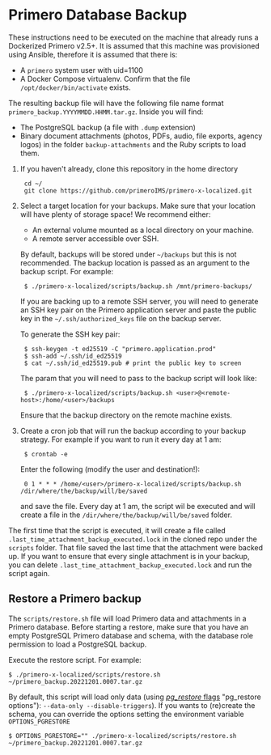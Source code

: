 # Primero Database Backup

These instructions need to be executed on the machine that already runs a Dockerized Primero v2.5+. It is assumed that this machine was provisioned using Ansible, therefore it is assumed that there is:
- A `primero` system user with uid=1100
- A Docker Compose virtualenv. Confirm that the file `/opt/docker/bin/activate` exists.

The resulting backup file will have the following file name format `primero_backup.YYYYMMDD.HHMM.tar.gz`. Inside you will find:
-  The PostgreSQL backup (a file with `.dump` extension)
-  Binary document attachments (photos, PDFs, audio, file exports, agency logos) in the folder `backup-attachments` and the Ruby scripts to load them.

1. If you haven't already, clone this repository in the home directory

        cd ~/
        git clone https://github.com/primeroIMS/primero-x-localized.git

2. Select a target location for your backups. Make sure that your location will have plenty of storage space!
   We recommend either:
   - An external volume mounted as a local directory on your machine.
   - A remote server accessible over SSH.

    By default, backups will be stored under `~/backups` but this is not recommended.
    The backup location is passed as an argument to the backup script. For example:

        $ ./primero-x-localized/scripts/backup.sh /mnt/primero-backups/

    If you are backing up to a remote SSH server, you will need to generate an SSH key pair on the Primero application server and paste the public key in the `~/.ssh/authorized_keys` file on the backup server.

    To generate the SSH key pair:

        $ ssh-keygen -t ed25519 -C "primero.application.prod"
        $ ssh-add ~/.ssh/id_ed25519
        $ cat ~/.ssh/id_ed25519.pub # print the public key to screen

    The param that you will need to pass to the backup script will look like:

        $ ./primero-x-localized/scripts/backup.sh <user>@<remote-host>:/home/<user>/backups

    Ensure that the backup directory on the remote machine exists.


3. Create a cron job that will run the backup according to your backup strategy. For example if you want to run it every day at 1 am:

        $ crontab -e

      Enter the following (modify the user and destination!):

        0 1 * * * /home/<user>/primero-x-localized/scripts/backup.sh /dir/where/the/backup/will/be/saved

      and save the file. Every day at 1 am, the script wil be executed and will create a file in the `/dir/where/the/backup/will/be/saved` folder.

The first time that the script is executed, it will create a file called `.last_time_attachment_backup_executed.lock` in the cloned repo under the `scripts` folder. That file saved the last time that the attachment were backed up. If you want to ensure that every single attachment is in your backup, you can delete `.last_time_attachment_backup_executed.lock` and run the script again.

## Restore a Primero backup ##

The `scripts/restore.sh` file will load Primero data and attachments in a Primero database.
Before starting a restore, make sure that you have an empty PostgreSQL Primero database and schema, with the database role permission to load a PostgreSQL backup.

Execute the restore script. For example:

    $ ./primero-x-localized/scripts/restore.sh ~/primero_backup.20221201.0007.tar.gz

By default, this script will load only data (using [*pg_restore* flags](https://www.postgresql.org/docs/current/app-pgrestore.html) "pg_restore options"): `--data-only --disable-triggers`). If you wants to (re)create the schema, you can override the options setting the environment variable `OPTIONS_PGRESTORE`

    $ OPTIONS_PGRESTORE="" ./primero-x-localized/scripts/restore.sh ~/primero_backup.20221201.0007.tar.gz